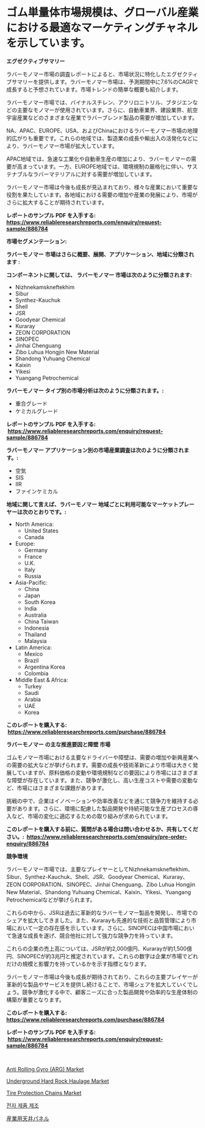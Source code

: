 <p><h1>ゴム単量体市場規模は、グローバル産業における最適なマーケティングチャネルを示しています。</h1></p><p><strong>エグゼクティブサマリー</strong></p>
<p><p>ラバーモノマー市場の調査レポートによると、市場状況に特化したエグゼクティブサマリーを提供します。ラバーモノマー市場は、予測期間中に7.6%のCAGRで成長すると予想されています。市場トレンドの簡単な概要も紹介します。</p><p>ラバーモノマー市場では、バイナルスチレン、アクリロニトリル、ブタジエンなどの主要なモノマーが使用されています。さらに、自動車業界、建設業界、航空宇宙産業などのさまざまな産業でラバーブレンド製品の需要が増加しています。</p><p>NA、APAC、EUROPE、USA、およびChinaにおけるラバーモノマー市場の地理的広がりも重要です。これらの地域では、製造業の成長や輸出入の活発化などにより、ラバーモノマー市場が拡大しています。</p><p>APAC地域では、急速な工業化や自動車生産の増加により、ラバーモノマーの需要が高まっています。一方、EUROPE地域では、環境規制の厳格化に伴い、サステナブルなラバーマテリアルに対する需要が増加しています。</p><p>ラバーモノマー市場は今後も成長が見込まれており、様々な産業において重要な役割を果たしています。各地域における需要の増加や産業の発展により、市場がさらに拡大することが期待されています。</p></p>
<p><strong>レポートのサンプル PDF を入手する: <a href="https://www.reliableresearchreports.com/enquiry/request-sample/886784">https://www.reliableresearchreports.com/enquiry/request-sample/886784</a></strong></p>
<p><strong>市場セグメンテーション:</strong></p>
<p><strong> ラバーモノマー 市場はさらに概要、展開、アプリケーション、地域に分類されます :</strong></p>
<p><strong>コンポーネントに関しては、 ラバーモノマー 市場は次のように分類されます: &nbsp;</strong></p>
<p><ul><li>Nizhnekamskneftekhim</li><li>Sibur</li><li>Synthez-Kauchuk</li><li>Shell</li><li>JSR</li><li>Goodyear Chemical</li><li>Kuraray</li><li>ZEON CORPORATION</li><li>SINOPEC</li><li>Jinhai Chenguang</li><li>Zibo Luhua Hongjin New Material</li><li>Shandong Yuhuang Chemical</li><li>Kaixin</li><li>Yikesi</li><li>Yuangang Petrochemical</li></ul></p>
<p><strong> ラバーモノマー タイプ別の市場分析は次のように分類されます。:</strong></p>
<p><ul><li>重合グレード</li><li>ケミカルグレード</li></ul></p>
<p><strong>レポートのサンプル PDF を入手する: &nbsp;<a href="https://www.reliableresearchreports.com/enquiry/request-sample/886784">https://www.reliableresearchreports.com/enquiry/request-sample/886784</a></strong></p>
<p><strong> ラバーモノマー アプリケーション別の市場産業調査は次のように分類されます。:</strong></p>
<p><ul><li>空気</li><li>SIS</li><li>IIR</li><li>ファインケミカル</li></ul></p>
<p><strong>地域に関して言えば、ラバーモノマー 地域ごとに利用可能なマーケットプレーヤーは次のとおりです。:</strong></p>
<p><ul>
    <li>
        North America:
        <ul>
            <li>United States</li>
            <li>Canada</li>
        </ul>
    </li>
    <li>
        Europe:
        <ul>
            <li>Germany</li>
            <li>France</li>
            <li>U.K.</li>
            <li>Italy</li>
            <li>Russia</li>
        </ul>
    </li>
    <li>
        Asia-Pacific:
        <ul>
            <li>China</li>
            <li>Japan</li>
            <li>South Korea</li>
            <li>India</li>
            <li>Australia</li>
            <li>China Taiwan</li>
            <li>Indonesia</li>
            <li>Thailand</li>
            <li>Malaysia</li>
        </ul>
    </li>
    <li>
        Latin America:
        <ul>
            <li>Mexico</li>
            <li>Brazil</li>
            <li>Argentina Korea</li>
            <li>Colombia</li>
        </ul>
    </li>
    <li>
        Middle East & Africa:
        <ul>
            <li>Turkey</li>
            <li>Saudi</li>
            <li>Arabia</li>
            <li>UAE</li>
            <li>Korea</li>
        </ul>
    </li>
    </ul></p>
<p><strong>このレポートを購入する: &nbsp;<a href="https://www.reliableresearchreports.com/purchase/886784">https://www.reliableresearchreports.com/purchase/886784</a></strong></p>
<p><strong>ラバーモノマー の主な推進要因と障壁 市場</strong></p>
<p><p>ゴムモノマー市場における主要なドライバーや障壁は、需要の増加や新興産業への需要の拡大などが挙げられます。需要の成長や技術革新により市場は大きく発展していますが、原料価格の変動や環境規制などの要因により市場にはさまざまな障壁が存在しています。また、競争が激化し、高い生産コストや需要の変動など、市場にはさまざまな課題があります。</p><p>挑戦の中で、企業はイノベーションや効率改善などを通じて競争力を維持する必要があります。さらに、環境に配慮した製品開発や持続可能な生産プロセスの導入など、市場の変化に適応するための取り組みが求められています。</p></p>
<p><strong>このレポートを購入する前に、質問がある場合は問い合わせるか、共有してください。:&nbsp; <a href="https://www.reliableresearchreports.com/enquiry/pre-order-enquiry/886784">https://www.reliableresearchreports.com/enquiry/pre-order-enquiry/886784</a></strong></p>
<p><strong>競争環境</strong></p>
<p><p>ラバーモノマー市場では、主要なプレイヤーとしてNizhnekamskneftekhim、Sibur、Synthez-Kauchuk、Shell、JSR、Goodyear Chemical、Kuraray、ZEON CORPORATION、SINOPEC、Jinhai Chenguang、Zibo Luhua Hongjin New Material、Shandong Yuhuang Chemical、Kaixin、Yikesi、Yuangang Petrochemicalなどが挙げられます。</p><p>これらの中から、JSRは過去に革新的なラバーモノマー製品を開発し、市場でのシェアを拡大してきました。また、Kurarayも先進的な技術と品質管理により市場において一定の存在感を示しています。さらに、SINOPECは中国市場において急速な成長を遂げ、競合他社に対して強力な競争力を持っています。</p><p>これらの企業の売上高については、JSRが約2,000億円、Kurarayが約1,500億円、SINOPECが約3兆円と推定されています。これらの数字は企業が市場でどれだけの規模と影響力を持っているかを示す指標となります。</p><p>ラバーモノマー市場は今後も成長が期待されており、これらの主要プレイヤーが革新的な製品やサービスを提供し続けることで、市場シェアを拡大していくでしょう。競争が激化する中で、顧客ニーズに合った製品開発や効率的な生産体制の構築が重要となります。</p></p>
<p><strong>このレポートを購入する: &nbsp; <a href="https://www.reliableresearchreports.com/purchase/886784">https://www.reliableresearchreports.com/purchase/886784</a></strong></p>
<p><strong>レポートのサンプル PDF を入手する: &nbsp;<a href="https://www.reliableresearchreports.com/enquiry/request-sample/886784">https://www.reliableresearchreports.com/enquiry/request-sample/886784</a></strong><strong></strong></p>
<p>&nbsp;</p>
<p><p><a href="https://issuu.com/reportprime-2/docs/anti-rolling-gyro-arg-market-size-2030.pptx">Anti Rolling Gyro (ARG) Market</a></p><p><a href="https://issuu.com/reportprime-2/docs/underground-hard-rock-haulage-market-size-2030.ppt">Underground Hard Rock Haulage Market</a></p><p><a href="https://view.publitas.com/reportprime-1/tire-protection-chains-market-share-market-new-trends-analysis-report-by-type-by-application-by-end-use-by-region-and-segment-forecasts-2024-2031/">Tire Protection Chains Market</a></p><p><a href="https://github.com/vs10l4sfg5c/Market-Research-Report-List-1/blob/main/265799614938.md">전자 제품 제조</a></p><p><a href="https://github.com/cnnriuez22368/Market-Research-Report-List-1/blob/main/512464216125.md">産業用天井パネル</a></p></p>